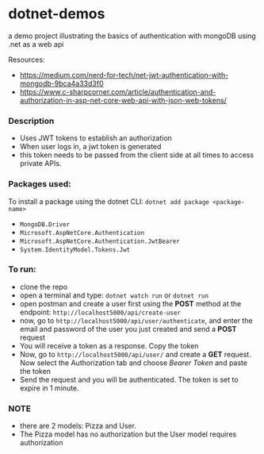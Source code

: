 # dotnet-demos
a demo project illustrating the basics of authentication with mongoDB using .net as a web api

Resources:

- https://medium.com/nerd-for-tech/net-jwt-authentication-with-mongodb-9bca4a33d3f0 
- https://www.c-sharpcorner.com/article/authentication-and-authorization-in-asp-net-core-web-api-with-json-web-tokens/

### Description

- Uses JWT tokens to establish an authorization
- When user logs in, a jwt token is generated
- this token needs to be passed from the client side at all times to access private APIs.


### Packages used:
To install a package using the dotnet CLI:  `dotnet add package <package-name>`
- `MongoDB.Driver`
- `Microsoft.AspNetCore.Authentication`
- `Microsoft.AspNetCore.Authentication.JwtBearer`
- `System.IdentityModel.Tokens.Jwt`

### To run:
- clone the repo
- open a terminal and type: `dotnet watch run` or `dotnet run`
- open postman and create a user first using the **POST** method at the endpoint: `http://localhost5000/api/create-user`
- now, go to `http://localhost5000/api/user/authenticate`, and enter the email and password of the user you just created and send a **POST** request
- You will receive a token as a response. Copy the token
- Now, go to `http://localhost5000/api/user/` and create a **GET** request. Now select the Authorization tab and choose *Bearer Token* and paste the token
- Send the request and you will be authenticated. The token is set to expire in 1 minute.

### NOTE
- there are 2 models: Pizza and User. 
- The Pizza model has no authorization but the User model requires authorization
